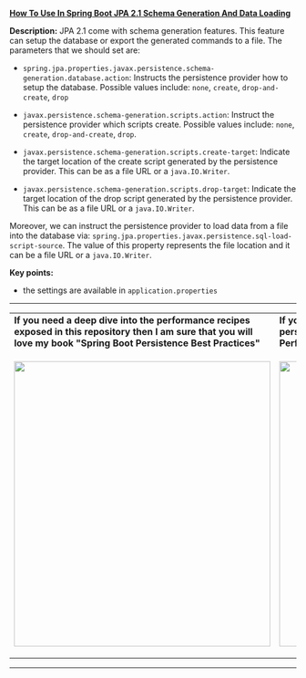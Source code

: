 **[How To Use In Spring Boot JPA 2.1 Schema Generation And Data Loading](https://github.com/AnghelLeonard/Hibernate-SpringBoot/tree/master/HibernateSpringBootSchemaGeneration)**
 
**Description:** JPA 2.1 come with schema generation features. This feature can setup the database or export the generated commands to a file. The parameters that we should set are:

- `spring.jpa.properties.javax.persistence.schema-generation.database.action`: Instructs the persistence provider how to setup the database. Possible values include: `none`, `create`, `drop-and-create`, `drop`

- `javax.persistence.schema-generation.scripts.action`: Instruct the persistence provider which scripts create. Possible values include: `none`, `create`, `drop-and-create`, `drop`.

- `javax.persistence.schema-generation.scripts.create-target`: Indicate the target location of the create script generated by the persistence provider. This can be as a file URL or a `java.IO.Writer`.

- `javax.persistence.schema-generation.scripts.drop-target`: Indicate the target location of the drop script generated by the persistence provider. This can be as a file URL or a `java.IO.Writer`.

Moreover, we can instruct the persistence provider to load data from a file into the database via: `spring.jpa.properties.javax.persistence.sql-load-script-source`. The value of this property represents the file location and it can be a file URL or a `java.IO.Writer`.

**Key points:**
- the settings are available in `application.properties`
-----------------------------------------------------------------------------------------------------------------------    
<table>
     <tr><td><b>If you need a deep dive into the performance recipes exposed in this repository then I am sure that you will love my book "Spring Boot Persistence Best Practices"</b></td><td><b>If you need a hand of tips and illustrations of 100+ Java persistence performance issues then "Java Persistence Performance Illustrated Guide" is for you.</b></td></tr>
     <tr><td>
<a href="https://www.apress.com/us/book/9781484256251"><p align="left"><img src="https://github.com/AnghelLeonard/Hibernate-SpringBoot/blob/master/Spring%20Boot%20Persistence%20Best%20Practices.jpg" height="500" width="450"/></p></a>
</td><td>
<a href="https://leanpub.com/java-persistence-performance-illustrated-guide"><p align="right"><img src="https://github.com/AnghelLeonard/Hibernate-SpringBoot/blob/master/Java%20Persistence%20Performance%20Illustrated%20Guide.jpg" height="500" width="450"/></p></a>
</td></tr></table>

-----------------------------------------------------------------------------------------------------------------------    

